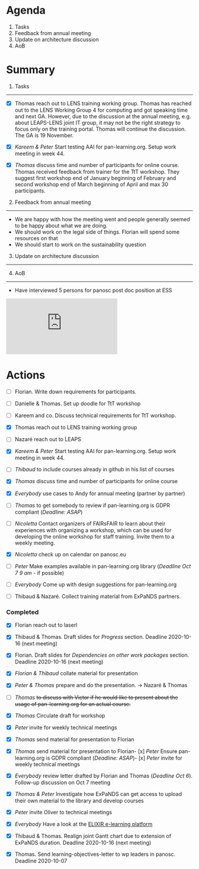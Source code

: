 
Agenda
======

1. Tasks
1. Feedback from annual meeting
1. Update on architecture discussion
1. AoB


Summary
=======

1. Tasks
--------

- [x] Thomas reach out to LENS training working group. Thomas has reached out to the LENS Working Group 4 for computing and got speaking time and next GA. However, 
  due to the discussion at the annual meeting, e.g. about LEAPS-LENS joint IT group, it may not be the right 
  strategy to focus only on the training portal. Thomas will continue the discussion. The GA is 19 November.

- [x] *Kareem & Peter* Start testing AAI for pan-learning.org. Setup work meeting in week 44.

- [x] *Thomas* discuss time and number of participants for online course. Thomas received feedback from trainer for the TtT workshop. They suggest first workshop end of January beginning of February and second workshop end of March beginning of April and max 30 participants.

2. Feedback from annual meeting
-------------------------------
* We are happy with how the meeting went and people generally seemed to be happy about what we are doing. 
* We should work on the legal side of things. Florian will spend some resources on that
* We should start to work on the sustainability question

3. Update on architecture discussion
------------------------------------



4. AoB
------
* Have interviewed 5 persons for panosc post doc position at ESS

![mind map](https://github.com/panosc-eu/panosc/blob/master/Work%20Packages/WP8%20User%20Training/MeetingMinutes/snippets/Requirements.pdf)



Actions
=======
- [ ] Florian. Write down requirements for participants.
- [ ] Danielle & Thomas. Set up doodle for TtT workshop
- [ ] Kareem and co. Discuss technical requirements for TtT workshop. 
- [x] Thomas reach out to LENS training working group
- [ ] Nazaré reach out to LEAPS 
- [x] *Kareem & Peter* Start testing AAI for pan-learning.org. Setup work meeting in week 44.
- [ ] *Thibaud* to include courses already in github in his list of courses
- [x] *Thomas* discuss time and number of participants for online course
- [x] *Everybody* use cases to Andy for annual meeting (partner by partner)
- [ ] *Thomas* to get somebody to review if pan-learning.org is GDPR compliant (*Deadline: ASAP*)
- [ ] *Nicoletta* Contact organizers of FAIRsFAIR to learn about their experiences with organizing a workshop, which can be used for developing the online workshop for staff training. Invite them to a weekly meeting. 
- [x] *Nicoletta* check up on calendar on panosc.eu
- [ ] *Peter* Make examples available in pan-learning.org library (*Deadline Oct 7 9 am* - if possible)
- [ ] *Everybody* Come up with design suggestions for pan-learning.org
- [ ] Thibaud & Nazaré. Collect training material from ExPaNDS partners. 



### Completed
- [x] Florian reach out to laserl
- [x] Thibaud & Thomas. Draft slides for *Progress* section. Deadline 2020-10-16 (next meeting)
- [x] Florian. Draft slides for *Dependencies on other work packages* section. Deadline 2020-10-16 (next meeting)
- [x] *Florian & Thibaud* collate material for presentation
- [x] *Peter & Thomas* prepare and do the presentation. -> Nazaré & Thomas
- [ ] *Thomas* ~~to discuss with Victor if he would like to present about the usage of pan-learning.org for an actual course.~~
- [x] *Thomas* Circulate draft for workshop
- [x] *Peter* invite for weekly technical meetings
- [x] *Thomas* send material for presentation to Florian
- [x] *Thomas* send material for presentation to Florian- [x] *Peter* Ensure pan-learning.org is GDPR compliant (*Deadline: ASAP*)- [x] *Peter* invite for weekly technical meetings
- [x] *Everybody* review letter drafted by Florian and Thomas (*Deadline Oct 6*). Follow-up discussion on Oct 7 meeting
- [x] *Thomas & Peter* Investigate how ExPaNDS can get access to upload their own material to the library and develop courses
- [x] *Peter* invite Oliver to technical meetings
- [x] *Everybody* Have a look at the [ELIXIR e-learning platform](https://elixir.mf.uni-lj.si)
- [x] Thibaud & Thomas. Realign joint Gantt chart due to extension of ExPaNDS duration. Deadline 2020-10-16 (next meeting)
- [x] Thomas. Send learning-objectives-letter to wp leaders in panosc. Deadline 2020-10-07







